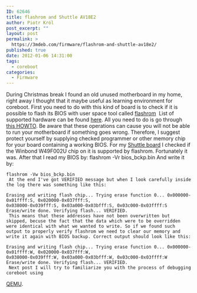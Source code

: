 ```yaml
---
ID: 62646
title: flashrom and Shuttle AV18E2
author: Piotr Król
post_excerpt: ""
layout: post
permalink: >
  https://3mdeb.com/firmware/flashrom-and-shuttle-av18e2/
published: true
date: 2012-01-06 14:31:00
tags:
  - coreboot
categories:
  - Firmware
---
```

During Christmas break I found an old unused motherboard in my home, right away I thought that it maybe useful as learning environment for coreboot. First you need to do with this kind of board is to check if it is possible to flash its BIOS with user space tool called [flashrom][1]  List of supported hardware can be found [here][2]. All you need to do is go through [this HOWTO][3]. Be aware that these operations can cause you will not be able to run your motherboard if something goes wrong. Therefore, I suggest protect yourself by supplying checked programmer or other memory chip for your board containing a working BIOS. For my [Shuttle board][4] I checked if the Winbond W49F002U chip on it is supported by flashrom. Fortunately it was. After that I read my BIOS by: 
    flashrom -Vr bios_bckp.bin
     And write it by: 

    flashrom -Vw bios_bckp.bin
     At the end I've got VERIFIED message but when I look carefully inside the log there was something like this: 

    Erasing and writing flash chip... Trying erase function 0... 0x000000-0x01ffff:S, 0x020000-0x037fff:S,
    0x038000-0x039fff:S, 0x03a000-0x03bfff:S, 0x03c000-0x03ffff:S Erase/write done. Verifying flash... VERIFIED.
     This means that these addresses have not been overwritten but skipped, becuse the fact that the data which were to be overridden were identical with what we wanted to write. So if we found such output to properly verify flashrom we need to clear our memory and write it again with BIOS backup. Correct output should look like this: 

    Erasing and writing flash chip... Trying erase function 0... 0x000000-0x01ffff:W, 0x020000-0x037fff:W,
    0x038000-0x039fff:W, 0x03a000-0x03bfff:W, 0x03c000-0x03ffff:W Erase/write done. Verifying flash... VERIFIED.  
     Next post I will try to familiarize you with the process of debugging coreboot using 

[QEMU][5].

 [1]: http://www.flashrom.org/
 [2]: http://www.flashrom.org/Supported_hardware
 [3]: http://www.flashrom.org/Board_Testing_HOWTO
 [4]: http://www.shuttle.eu/_archive/older/de/av18.htm
 [5]: http://wiki.qemu.org/Main_Page